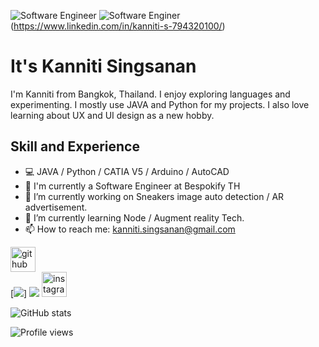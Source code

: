 ![Software Engineer](https://cdn.discordapp.com/attachments/384068146346328064/751829711528919141/Untitled_design.png)
![Software Enginer](https://img.shields.io/badge/linkedin-%230077B5.svg?&style=for-the-badge&logo=linkedin&logoColor=white)(https://www.linkedin.com/in/kanniti-s-794320100/)

# It's Kanniti Singsanan

I'm Kanniti from Bangkok, Thailand. I enjoy exploring languages and experimenting. I mostly use JAVA and Python for my projects. I also love learning about UX and UI design as a new hobby.

## Skill and Experience

- 💻 JAVA / Python / CATIA V5 / Arduino / AutoCAD
- 💼 I'm currently a Software Engineer at Bespokify TH
- 🔭 I’m currently working on Sneakers image auto detection / AR advertisement. 
- 🌱 I’m currently learning Node / Augment reality Tech.  
- 📫 How to reach me: kanniti.singsanan@gmail.com 

[<img src='https://cdn.jsdelivr.net/npm/simple-icons@3.0.1/icons/github.svg' alt='github' height='40'>](https://github.com/kanniti)  
[<img src='	https://img.shields.io/badge/linkedin-%230077B5.svg?&style=for-the-badge&logo=linkedin&logoColor=white'>]
[<img src='	https://img.shields.io/badge/facebook-%231877F2.svg?&style=for-the-badge&logo=facebook&logoColor=white'>](https://www.facebook.com/0lmarcusl0) 
[<img src='https://cdn.jsdelivr.net/npm/simple-icons@3.0.1/icons/instagram.svg' alt='instagram' height='40'>](https://www.instagram.com/0lmarcusl0/)  

![GitHub stats](https://github-readme-stats.vercel.app/api?username=kanniti&show_icons=true)  

![Profile views](https://gpvc.arturio.dev/kanniti)  
